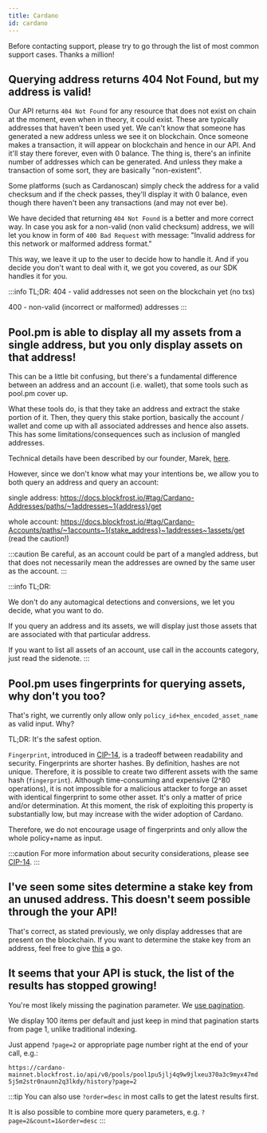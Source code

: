 ```yaml
---
title: Cardano
id: cardano
---
```


Before contacting support, please try to go through the list of most common support cases. Thanks a million!

## Querying address returns 404 Not Found, but my address is valid!

Our API returns `404 Not Found` for any resource that does not exist on chain at the moment, even when in theory, it could exist. These are typically addresses that haven't been used yet. We can't know that someone has generated a new address unless we see it on blockchain. Once someone makes a transaction, it will appear on blockchain and hence in our API. And it'll stay there forever, even with 0 balance. The thing is, there's an infinite number of addresses which can be generated. And unless they make a transaction of some sort, they are basically "non-existent".

Some platforms (such as Cardanoscan) simply check the address for a valid checksum and if the check passes, they'll display it with 0 balance, even though there haven't been any transactions (and may not ever be).

We have decided that returning `404 Not Found` is a better and more correct way. In case you ask for a non-valid (non valid checksum) address, we will let you know in form of `400 Bad Request` with message: "Invalid address for this network or malformed address format."

This way, we leave it up to the user to decide how to handle it. And if you decide you don't want to deal with it, we got you covered, as our SDK handles it for you.

:::info
TL;DR:
404 - valid addresses not seen on the blockchain yet (no txs)

400 - non-valid (incorrect or malformed) addresses
:::

## Pool.pm is able to display all my assets from a single address, but you only display assets on that address!

This can be a little bit confusing, but there's a fundamental difference between an address and an account (i.e. wallet), that some tools such as pool.pm cover up.

What these tools do, is that they take an address and extract the stake portion of it. Then, they query this stake portion, basically the account / wallet and come up with all associated addresses and hence also assets. This has some limitations/consequences such as inclusion of mangled addresses.

Technical details have been described by our founder, Marek, [here](https://cardano.stackexchange.com/questions/2003/extract-the-bech32-stake-address-from-a-shelly-address-in-javascript).

However, since we don't know what may your intentions be, we allow you to both query an address and query an account:

single address: https://docs.blockfrost.io/#tag/Cardano-Addresses/paths/~1addresses~1{address}/get

whole account: https://docs.blockfrost.io/#tag/Cardano-Accounts/paths/~1accounts~1{stake_address}~1addresses~1assets/get (read the caution!)

:::caution
Be careful, as an account could be part of a mangled address, but that does not necessarily mean the addresses are owned by the same user as the account.
:::

:::info
TL;DR:

We don't do any automagical detections and conversions, we let you decide, what you want to do.

If you query an address and its assets, we will display just those assets that are associated with that particular address.

If you want to list all assets of an account, use call in the accounts category, just read the sidenote.
:::

## Pool.pm uses fingerprints for querying assets, why don't you too?

That's right, we currently only allow only `policy_id+hex_encoded_asset_name` as valid input. Why?

TL;DR: It's the safest option.

`Fingerprint`, introduced in [CIP-14](https://cips.cardano.org/cips/cip14/), is a tradeoff between readability and security.
Fingerprints are shorter hashes. By definition, hashes are not unique. Therefore, it is possible to create two different assets with the same hash (`fingerprint`).
Although time-consuming and expensive (2^80 operations), it is not impossible for a malicious attacker to forge an asset with identical fingerprint to some other asset. It's only a matter of price and/or determination. At this moment, the risk of exploiting this property is substantially low, but may increase with the wider adoption of Cardano.

Therefore, we do not encourage usage of fingerprints and only allow the whole policy+name as input.

:::caution
For more information about security considerations, please see [CIP-14](https://cips.cardano.org/cips/cip14/).
:::

## I've seen some sites determine a stake key from an unused address. This doesn't seem possible through the your API!

That's correct, as stated previously, we only display addresses that are present on the blockchain. If you want to determine the stake key from an address, feel free to give [this](https://cardano.stackexchange.com/questions/2003/extract-the-bech32-stake-address-from-a-shelly-address-in-javascript) a go.

## It seems that your API is stuck, the list of the results has stopped growing!

You're most likely missing the pagination parameter. We [use pagination](/docs/start-building#key-concepts).

We display 100 items per default and just keep in mind that pagination starts from page 1, unlike traditional indexing.

Just append `?page=2` or appropriate page number right at the end of your call, e.g.:

`https://cardano-mainnet.blockfrost.io/api/v0/pools/pool1pu5jlj4q9w9jlxeu370a3c9myx47md5j5m2str0naunn2q3lkdy/history?page=2`

:::tip
You can also use `?order=desc` in most calls to get the latest results first.

It is also possible to combine more query parameters, e.g. `?page=2&count=1&order=desc`
:::
